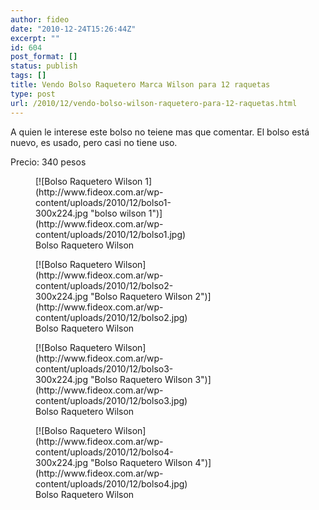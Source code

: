 ```yaml
---
author: fideo
date: "2010-12-24T15:26:44Z"
excerpt: ""
id: 604
post_format: []
status: publish
tags: []
title: Vendo Bolso Raquetero Marca Wilson para 12 raquetas
type: post
url: /2010/12/vendo-bolso-wilson-raquetero-para-12-raquetas.html
---
```

A quien le interese este bolso no teiene mas que comentar. El bolso está nuevo, es usado, pero casi no tiene uso.

Precio: 340 pesos

<figure aria-describedby="caption-attachment-605" class="wp-caption alignleft" id="attachment_605" style="width: 300px">[![Bolso Raquetero Wilson 1](http://www.fideox.com.ar/wp-content/uploads/2010/12/bolso1-300x224.jpg "bolso wilson 1")](http://www.fideox.com.ar/wp-content/uploads/2010/12/bolso1.jpg)<figcaption class="wp-caption-text" id="caption-attachment-605">Bolso Raquetero Wilson</figcaption></figure>

<figure aria-describedby="caption-attachment-606" class="wp-caption alignleft" id="attachment_606" style="width: 300px">[![Bolso Raquetero Wilson](http://www.fideox.com.ar/wp-content/uploads/2010/12/bolso2-300x224.jpg "Bolso Raquetero Wilson 2")](http://www.fideox.com.ar/wp-content/uploads/2010/12/bolso2.jpg)<figcaption class="wp-caption-text" id="caption-attachment-606">Bolso Raquetero Wilson</figcaption></figure>

<figure aria-describedby="caption-attachment-607" class="wp-caption alignleft" id="attachment_607" style="width: 300px">[![Bolso Raquetero Wilson](http://www.fideox.com.ar/wp-content/uploads/2010/12/bolso3-300x224.jpg "Bolso Raquetero Wilson 3")](http://www.fideox.com.ar/wp-content/uploads/2010/12/bolso3.jpg)<figcaption class="wp-caption-text" id="caption-attachment-607">Bolso Raquetero Wilson</figcaption></figure>

<figure aria-describedby="caption-attachment-608" class="wp-caption alignleft" id="attachment_608" style="width: 300px">[![Bolso Raquetero Wilson](http://www.fideox.com.ar/wp-content/uploads/2010/12/bolso4-300x224.jpg "Bolso Raquetero Wilson 4")](http://www.fideox.com.ar/wp-content/uploads/2010/12/bolso4.jpg)<figcaption class="wp-caption-text" id="caption-attachment-608">Bolso Raquetero Wilson</figcaption></figure>
